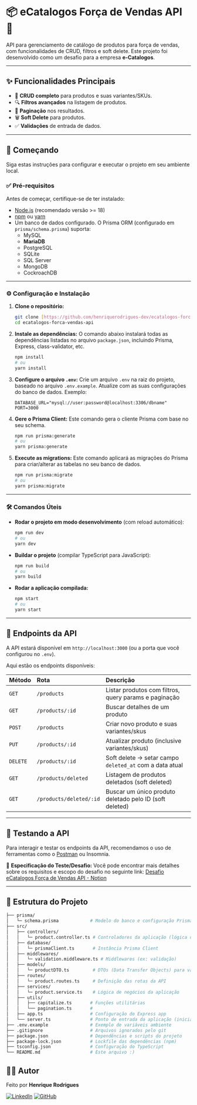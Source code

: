 # 📦 eCatalogos Força de Vendas API 🚀

API para gerenciamento de catálogo de produtos para força de vendas, com funcionalidades de CRUD, filtros e soft delete. Este projeto foi desenvolvido como um desafio para a empresa **e-Catalogos**.

---

## ✨ Funcionalidades Principais

* 📝 **CRUD completo** para produtos e suas variantes/SKUs.
* 🔍 **Filtros avançados** na listagem de produtos.
* 📄 **Paginação** nos resultados.
* 🗑️ **Soft Delete** para produtos.
* ✅ **Validações** de entrada de dados.

---

## 🚀 Começando

Siga estas instruções para configurar e executar o projeto em seu ambiente local.

### ✅ Pré-requisitos

Antes de começar, certifique-se de ter instalado:

* [Node.js](https://nodejs.org/) (recomendado versão >= 18)
* [npm](https://www.npmjs.com/) ou [yarn](https://yarnpkg.com/)
* Um banco de dados configurado. O Prisma ORM (configurado em `prisma/schema.prisma`) suporta:
    * MySQL
    * **MariaDB**
    * PostgreSQL
    * SQLite
    * SQL Server
    * MongoDB
    * CockroachDB

---

### ⚙️ Configuração e Instalação

1.  **Clone o repositório:**
    ```bash
    git clone [https://github.com/henriquerodrigues-dev/ecatalogos-forca-vendas-api.git](https://github.com/henriquerodrigues-dev/ecatalogos-forca-vendas-api.git)
    cd ecatalogos-forca-vendas-api
    ```

2.  **Instale as dependências:**
    O comando abaixo instalará todas as dependências listadas no arquivo `package.json`, incluindo Prisma, Express, class-validator, etc.
    ```bash
    npm install
    # ou
    yarn install
    ```

3.  **Configure o arquivo `.env`:**
    Crie um arquivo `.env` na raiz do projeto, baseado no arquivo `.env.example`. Atualize com as suas configurações do banco de dados. Exemplo:
    ```env
    DATABASE_URL="mysql://user:password@localhost:3306/dbname"
    PORT=3000
    ```

4.  **Gere o Prisma Client:**
    Este comando gera o cliente Prisma com base no seu schema.
    ```bash
    npm run prisma:generate
    # ou
    yarn prisma:generate
    ```

5.  **Execute as migrations:**
    Este comando aplicará as migrações do Prisma para criar/alterar as tabelas no seu banco de dados.
    ```bash
    npm run prisma:migrate
    # ou
    yarn prisma:migrate
    ```

---

### 🛠️ Comandos Úteis

* **Rodar o projeto em modo desenvolvimento** (com reload automático):
    ```bash
    npm run dev
    # ou
    yarn dev
    ```

* **Buildar o projeto** (compilar TypeScript para JavaScript):
    ```bash
    npm run build
    # ou
    yarn build
    ```

* **Rodar a aplicação compilada:**
    ```bash
    npm start
    # ou
    yarn start
    ```

---

## 🔌 Endpoints da API

A API estará disponível em `http://localhost:3000` (ou a porta que você configurou no `.env`).

Aqui estão os endpoints disponíveis:

| Método   | Rota                    | Descrição                                                 |
| :------- | :---------------------- | :-------------------------------------------------------- |
| `GET`    | `/products`             | Listar produtos com filtros, query params e paginação   |
| `GET`    | `/products/:id`         | Buscar detalhes de um produto                           |
| `POST`   | `/products`             | Criar novo produto e suas variantes/skus                |
| `PUT`    | `/products/:id`         | Atualizar produto (inclusive variantes/skus)            |
| `DELETE` | `/products/:id`         | Soft delete → setar campo `deleted_at` com a data atual   |
| `GET`    | `/products/deleted`     | Listagem de produtos deletados (soft deleted)           |
| `GET`    | `/products/deleted/:id` | Buscar um único produto deletado pelo ID (soft deleted) |

---

## 🧪 Testando a API

Para interagir e testar os endpoints da API, recomendamos o uso de ferramentas como o [Postman](https://www.postman.com/downloads/) ou Insomnia.

📄 **Especificação do Teste/Desafio:**
Você pode encontrar mais detalhes sobre os requisitos e escopo do desafio no seguinte link:
[Desafio eCatalogos Força de Vendas API - Notion](https://plucky-ceramic-4d7.notion.site/)

---

## 📁 Estrutura do Projeto

```bash
├── prisma/
│   └─ schema.prisma            # Modelo do banco e configuração Prisma
├── src/
│   ├── controllers/
│   │   └─ product.controller.ts # Controladores da aplicação (lógica de requisição/resposta)
│   ├── database/
│   │   └─ prismaClient.ts       # Instância Prisma Client
│   ├── middlewares/
│   │   └─ validation.middleware.ts # Middlewares (ex: validação)
│   ├── models/
│   │   └─ productDTO.ts         # DTOs (Data Transfer Objects) para validação
│   ├── routes/
│   │   └─ product.routes.ts     # Definição das rotas da API
│   ├── services/
│   │   └─ product.service.ts    # Lógica de negócios da aplicação
│   ├── utils/
│   │   ├── capitalize.ts       # Funções utilitárias
│   │   └── pagination.ts       #
│   ├── app.ts                  # Configuração do Express app
│   └── server.ts               # Ponto de entrada da aplicação (inicialização do servidor)
├── .env.example                # Exemplo de variáveis ambiente
├── .gitignore                  # Arquivos ignorados pelo git
├── package.json                # Dependências e scripts do projeto
├── package-lock.json           # Lockfile das dependências (npm)
├── tsconfig.json               # Configuração do TypeScript
└── README.md                   # Este arquivo :)
```

## 🙋‍♂️ Autor

Feito por **Henrique Rodrigues**

[![LinkedIn](https://img.shields.io/badge/-LinkedIn-0A66C2?style=flat&logo=linkedin&logoColor=white)](https://www.linkedin.com/in/henriquerodrigues-dev/)
[![GitHub](https://img.shields.io/badge/-GitHub-181717?style=flat&logo=github&logoColor=white)](https://github.com/henriquerodrigues-dev)
